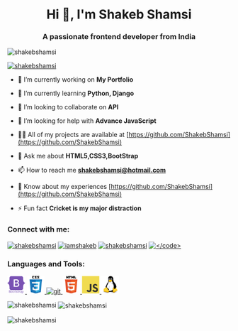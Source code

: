 <h1 align="center">Hi 👋, I'm Shakeb Shamsi</h1>
<h3 align="center">A passionate frontend developer from India</h3>

<p align="left"> <img src="https://komarev.com/ghpvc/?username=shakebshamsi&label=Profile%20views&color=0e75b6&style=flat" alt="shakebshamsi" /> </p>

<p align="left"> <a href="https://github.com/ryo-ma/github-profile-trophy"><img src="https://github-profile-trophy.vercel.app/?username=shakebshamsi" alt="shakebshamsi" /></a> </p>

- 🔭 I’m currently working on **My Portfolio**

- 🌱 I’m currently learning **Python, Django**

- 👯 I’m looking to collaborate on **API**

- 🤝 I’m looking for help with **Advance JavaScript**

- 👨‍💻 All of my projects are available at [https://github.com/ShakebShamsi](https://github.com/ShakebShamsi)

- 💬 Ask me about **HTML5,CSS3,BootStrap**

- 📫 How to reach me **shakebshamsi@hotmail.com**

- 📄 Know about my experiences [https://github.com/ShakebShamsi](https://github.com/ShakebShamsi)

- ⚡ Fun fact **Cricket is my major distraction**

<h3 align="left">Connect with me:</h3>
<p align="left">
<a href="https://linkedin.com/in/shakebshamsi" target="blank"><img align="center" src="https://raw.githubusercontent.com/rahuldkjain/github-profile-readme-generator/master/src/images/icons/Social/linked-in-alt.svg" alt="shakebshamsi" height="30" width="40" /></a>
<a href="https://fb.com/iamshakeb" target="blank"><img align="center" src="https://raw.githubusercontent.com/rahuldkjain/github-profile-readme-generator/master/src/images/icons/Social/facebook.svg" alt="iamshakeb" height="30" width="40" /></a>
<a href="https://instagram.com/shakebshamsi" target="blank"><img align="center" src="https://raw.githubusercontent.com/rahuldkjain/github-profile-readme-generator/master/src/images/icons/Social/instagram.svg" alt="shakebshamsi" height="30" width="40" /></a>
<a href="https://www.youtube.com/c/</code>" target="blank"><img align="center" src="https://raw.githubusercontent.com/rahuldkjain/github-profile-readme-generator/master/src/images/icons/Social/youtube.svg" alt="</code>" height="30" width="40" /></a>
</p>

<h3 align="left">Languages and Tools:</h3>
<p align="left"> <a href="https://getbootstrap.com" target="_blank" rel="noreferrer"> <img src="https://raw.githubusercontent.com/devicons/devicon/master/icons/bootstrap/bootstrap-plain-wordmark.svg" alt="bootstrap" width="40" height="40"/> </a> <a href="https://www.w3schools.com/css/" target="_blank" rel="noreferrer"> <img src="https://raw.githubusercontent.com/devicons/devicon/master/icons/css3/css3-original-wordmark.svg" alt="css3" width="40" height="40"/> </a> <a href="https://git-scm.com/" target="_blank" rel="noreferrer"> <img src="https://www.vectorlogo.zone/logos/git-scm/git-scm-icon.svg" alt="git" width="40" height="40"/> </a> <a href="https://www.w3.org/html/" target="_blank" rel="noreferrer"> <img src="https://raw.githubusercontent.com/devicons/devicon/master/icons/html5/html5-original-wordmark.svg" alt="html5" width="40" height="40"/> </a> <a href="https://developer.mozilla.org/en-US/docs/Web/JavaScript" target="_blank" rel="noreferrer"> <img src="https://raw.githubusercontent.com/devicons/devicon/master/icons/javascript/javascript-original.svg" alt="javascript" width="40" height="40"/> </a> <a href="https://www.linux.org/" target="_blank" rel="noreferrer"> <img src="https://raw.githubusercontent.com/devicons/devicon/master/icons/linux/linux-original.svg" alt="linux" width="40" height="40"/> </a> </p>

<p><img align="left" src="https://github-readme-stats.vercel.app/api/top-langs?username=shakebshamsi&show_icons=true&locale=en&layout=compact" alt="shakebshamsi" /></p>

<p>&nbsp;<img align="center" src="https://github-readme-stats.vercel.app/api?username=shakebshamsi&show_icons=true&locale=en" alt="shakebshamsi" /></p>

<p><img align="center" src="https://github-readme-streak-stats.herokuapp.com/?user=shakebshamsi&" alt="shakebshamsi" /></p>
